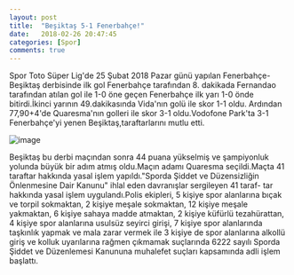 ```yaml
---
layout: post
title:  "Beşiktaş 5-1 Fenerbahçe!"
date:   2018-02-26 20:47:45
categories: [Spor]
comments: true
---
```

Spor Toto Süper Lig'de 25 Şubat 2018 Pazar günü yapılan Fenerbahçe-Beşiktaş derbisinde ilk gol Fenerbahçe tarafından 8. dakikada Fernandao
tarafından atılan gol ile 1-0 öne geçen Fenerbahçe ilk yarı 1-0 önde bitirdi.İkinci yarının 49.dakikasında Vida'nın golü ile skor 1-1 oldu.
Ardından 77,90+4'de Quaresma'nın golleri ile skor 3-1 oldu.Vodofone Park'ta 3-1 Fenerbahçe'yi yenen Beşiktaş,taraftarlarını mutlu etti.

![image](https://www.google.com.tr/imgres?imgurl=https%3A%2F%2Fwww.aydinlik.com.tr%2F_usr%2Ffiles%2Fimg%2F2018022312430119_ns6dav0iseup3ds8bsmouflin61.jpg&imgrefurl=https%3A%2F%2Fwww.aydinlik.com.tr%2Fbesiktas-fenerbahce-maci-ne-zaman-saat-kacta-hangi-kanalda-spor-subat-2018-3&docid=Eb67mSeiKCikrM&tbnid=Ow6NMdwRRjUtGM%3A&vet=10ahUKEwiFnYWCk8TZAhUI66QKHXi8CyQQMwhrKBkwGQ..i&w=800&h=450&bih=963&biw=1920&q=be%C5%9Fikta%C5%9F%20fenerbah%C3%A7e&ved=0ahUKEwiFnYWCk8TZAhUI66QKHXi8CyQQMwhrKBkwGQ&iact=mrc&uact=8)

Beşiktaş bu derbi maçından sonra 44 puana yükselmiş ve şampiyonluk yolunda büyük bir adım atmış oldu.Maçın adamı Quaresma seçildi.Maçta 41
taraftar hakkında yasal işlem yapıldı."Sporda Şiddet ve Düzensizliğin Önlenmesine Dair Kanunu" ihlal eden davranışlar sergileyen 41 taraf-
tar hakkında yasal işlem uygulandı.Polis ekipleri, 5 kişiye spor alanlarına bıçak ve torpil sokmaktan, 2 kişiye meşale sokmaktan, 12 kişiye
meşale yakmaktan, 6 kişiye sahaya madde atmaktan, 2 kişiye küfürlü tezahürattan, 4 kişiye spor alanlarına usulsüz seyirci girişi, 7 kişiye
spor alanlarında taşkınlık yapmak ve mala zarar vermek ile 3 kişiye de spor alanlarına alkollü giriş ve kolluk uyarılarına rağmen çıkmamak
suçlarında 6222 sayılı Sporda Şiddet ve Düzenlemesi Kanununa muhalefet suçları kapsamında adli işlem başlattı.
